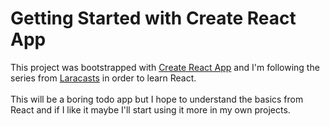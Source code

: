 # Getting Started with Create React App

This project was bootstrapped with [Create React App](https://github.com/facebook/create-react-app) and I'm following the series from [Laracasts](https://laracasts.com/series/beginning-react) in order to learn React.<br><br>
This will be a boring todo app but I hope to understand the basics from React and if I like it maybe I'll start using it more in my own projects.